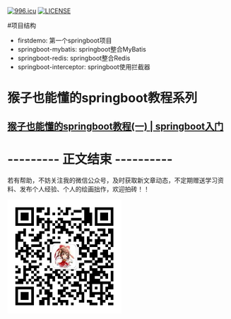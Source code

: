 [![996.icu](https://img.shields.io/badge/link-996.icu-red.svg)](https://996.icu)
[![LICENSE](https://img.shields.io/badge/license-Anti%20996-blue.svg)](https://github.com/996icu/996.ICU/blob/master/LICENSE_CN)

#项目结构
- firstdemo: 第一个springboot项目
- springboot-mybatis: springboot整合MyBatis
- springboot-redis: springboot整合Redis
- springboot-interceptor: springboot使用拦截器


# 猴子也能懂的springboot教程系列

## [猴子也能懂的springboot教程(一) | springboot入门](https://www.jianshu.com/p/1f7749e51d7b)

  
  
    
  
# --------- 正文结束 ----------

若有帮助，不妨关注我的微信公众号，及时获取新文章动态，不定期赠送学习资料、发布个人经验、个人的绘画拙作，欢迎拍砖！！  


![程序员的幻想乡.jpg](https://github.com/stephen-gao/image/blob/master/image/wechat.jpg?raw=true)